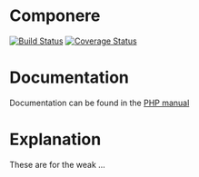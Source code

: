 Componere
=========

[![Build Status](https://travis-ci.org/krakjoe/componere.svg?branch=master)](https://travis-ci.org/krakjoe/componere)
[![Coverage Status](https://coveralls.io/repos/github/krakjoe/componere/badge.svg?branch=develop)](https://coveralls.io/github/krakjoe/componere?branch=develop)

Documentation
=============

Documentation can be found in the [PHP manual](http://docs.php.net/componere)

Explanation
===========

These are for the weak ...
